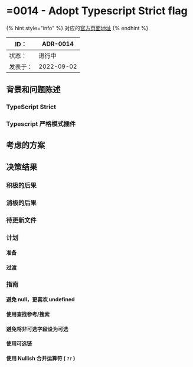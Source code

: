 # =0014 - Adopt Typescript Strict flag

{% hint style="info" %}
对应的[官方页面地址](https://contributing.bitwarden.com/architecture/adr/typescript-strict)
{% endhint %}

| ID：  | ADR-0014   |
| ---- | ---------- |
| 状态：  | 进行中        |
| 发表于： | 2022-09-02 |

## 背景和问题陈述​ <a href="#context-and-problem-statement" id="context-and-problem-statement"></a>

### TypeScript Strict​ <a href="#typescript-strict" id="typescript-strict"></a>

### Typescript 严格模式插件​ <a href="#typescript-strict-mode-plugin" id="typescript-strict-mode-plugin"></a>

## 考虑的方案​ <a href="#considered-options" id="considered-options"></a>

## 决策结果​ <a href="#decision-outcome" id="decision-outcome"></a>

### 积极的后果​ <a href="#positive-consequences" id="positive-consequences"></a>

### 消极的后果​ <a href="#negative-consequences" id="negative-consequences"></a>

### 待更新文件​ <a href="#files-to-be-updated" id="files-to-be-updated"></a>

### 计划​ <a href="#plan" id="plan"></a>

#### 准备​ <a href="#preparation" id="preparation"></a>

#### 过渡​ <a href="#transition" id="transition"></a>

### 指南​ <a href="#guidelines" id="guidelines"></a>

#### 避免 null，更喜欢 undefined ​ <a href="#avoid-null-prefer-undefined" id="avoid-null-prefer-undefined"></a>

#### 使用查找参考/搜索​ <a href="#use-find-references-search" id="use-find-references-search"></a>

#### 避免将非可选字段设为可选​ <a href="#avoid-making-non-optional-fields-optional" id="avoid-making-non-optional-fields-optional"></a>

#### 使用可选链 <a href="#use-optional-chaining" id="use-optional-chaining"></a>

#### 使用 Nullish 合并运算符 ( `??` ) ​ <a href="#use-nullish-coalescing-operator" id="use-nullish-coalescing-operator"></a>
